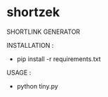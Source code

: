 # shortzek

SHORTLINK GENERATOR

INSTALLATION :
- pip install -r requirements.txt

USAGE :
- python tiny.py
